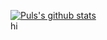 
[![Puls's github stats](https://github-readme-stats.vercel.app/api?username=Puls1337&show_icons=true&theme=radical)](https://github.com/anuraghazra/github-readme-stats) <br>
hi
